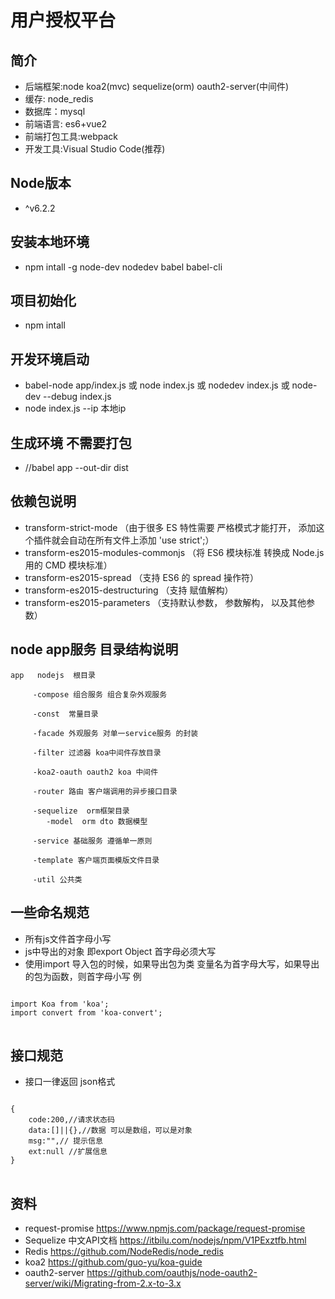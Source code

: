 # 用户授权平台

## 简介

* 后端框架:node  koa2(mvc) sequelize(orm) oauth2-server(中间件)
* 缓存: node_redis
* 数据库：mysql
* 前端语言: es6+vue2
* 前端打包工具:webpack
* 开发工具:Visual Studio Code(推荐)

##  Node版本
- ^v6.2.2

## 安装本地环境
- npm intall -g node-dev nodedev babel babel-cli

## 项目初始化
- npm intall 

## 开发环境启动
- babel-node app/index.js 或 node index.js 或 nodedev index.js 或 node-dev --debug index.js
- node index.js --ip 本地ip

## 生成环境 不需要打包
- //babel app --out-dir dist 

## 依赖包说明
- transform-strict-mode （由于很多 ES 特性需要 严格模式才能打开， 添加这个插件就会自动在所有文件上添加 'use strict';）
- transform-es2015-modules-commonjs （将 ES6 模块标准 转换成 Node.js 用的 CMD 模块标准）
- transform-es2015-spread （支持 ES6 的 spread 操作符）
- transform-es2015-destructuring （支持 赋值解构）
- transform-es2015-parameters （支持默认参数， 参数解构， 以及其他参数）

## node app服务 目录结构说明 
	app   nodejs  根目录

         -compose 组合服务 组合复杂外观服务
		 
         -const  常量目录

		 -facade 外观服务 对单一service服务 的封装 
		
		 -filter 过滤器 koa中间件存放目录
		
         -koa2-oauth oauth2 koa 中间件
		
		 -router 路由 客户端调用的异步接口目录

         -sequelize  orm框架目录
            -model  orm dto 数据模型
		
		 -service 基础服务 遵循单一原则

		 -template 客户端页面模版文件目录

		 -util 公共类


## 一些命名规范
- 所有js文件首字母小写
- js中导出的对象 即export Object  首字母必须大写
- 使用import 导入包的时候，如果导出包为类 变量名为首字母大写，如果导出的包为函数，则首字母小写
例
<pre>
<code>
import Koa from 'koa';
import convert from 'koa-convert';
</code>
</pre>

## 接口规范
- 接口一律返回 json格式
<pre>
<code>
{
	code:200,//请求状态码
	data:[]||{},//数据 可以是数组，可以是对象
	msg:"",// 提示信息
	ext:null //扩展信息
}
</code>
</pre>

## 资料
- request-promise https://www.npmjs.com/package/request-promise
- Sequelize 中文API文档 https://itbilu.com/nodejs/npm/V1PExztfb.html
- Redis https://github.com/NodeRedis/node_redis
- koa2 https://github.com/guo-yu/koa-guide
- oauth2-server https://github.com/oauthjs/node-oauth2-server/wiki/Migrating-from-2.x-to-3.x